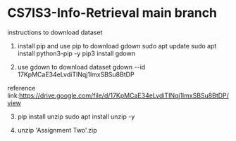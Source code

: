 # CS7IS3-Info-Retrieval main branch
instructions to download dataset

1. install pip and use pip to download gdown
sudo apt update
sudo apt install python3-pip -y
pip3 install gdown

2. use gdown to download dataset
gdown --id 17KpMCaE34eLvdiTINqj1lmxSBSu8BtDP

reference link:https://drive.google.com/file/d/17KpMCaE34eLvdiTINqj1lmxSBSu8BtDP/view

3. pip install unzip
sudo apt install unzip -y

4. unzip 'Assignment Two'.zip


